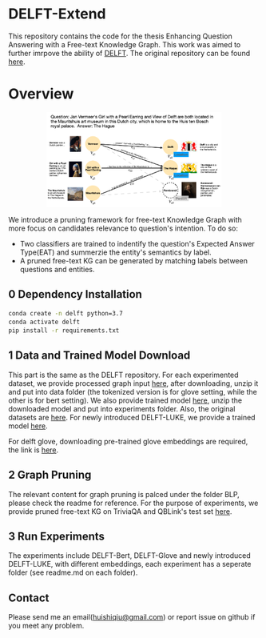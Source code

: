 
# DELFT-Extend


This repository contains the code for the thesis Enhancing Question Answering with a Free-text Knowledge Graph. This work was aimed to further imrpove the ability of [DELFT](https://arxiv.org/abs/2103.12876). The original repository can be found [here](https://github.com/henryzhao5852/DELFT).
# Overview

<div align="center">
<img src="DELFT.png" width="350" />
</div>

We introduce a pruning framework for free-text Knowledge Graph with more focus on candidates relevance to question's intention. To do so:
- Two classifiers are trained to indentify the question's Expected Answer Type(EAT) and summerzie the entity's semantics by label. 
- A pruned free-text KG can be generated by matching labels between questions and entities. 

## 0 Dependency Installation
```sh
conda create -n delft python=3.7
conda activate delft
pip install -r requirements.txt
```

## 1 Data and Trained Model Download

This part is the same as the DELFT repository. For each experimented dataset, we provide processed graph input [here](https://obj.umiacs.umd.edu/delft_release/grounded_graph.zip), after downloading, unzip it and put into data folder (the tokenized version is for glove setting, while the other is for bert setting).
We also provide trained model [here](https://obj.umiacs.umd.edu/delft_release/trained_models.zip), unzip the downloaded model and put into experiments folder. Also, the original datasets are [here](https://obj.umiacs.umd.edu/delft_release/original_questions.zip). 
For newly introduced DELFT-LUKE, we provide a trained model [here](https://drive.google.com/file/d/1PHSP_NJTQaoS2312QFbTDYuZosQJjK_Q/view?usp=sharing).

For delft glove, downloading pre-trained glove embeddings are required, the link is [here](http://downloads.cs.stanford.edu/nlp/data/glove.840B.300d.zip).

## 2 Graph Pruning
The relevant content for graph pruning is palced under the folder BLP, please check the readme for reference.
For the purpose of experiments, we provide pruned free-text KG on TriviaQA and QBLink's test set [here](https://drive.google.com/file/d/1l9rlbQ4sAb6VmRFt7flseKVXG0OIY99e/view?usp=sharing).

## 3 Run Experiments
The experiments include DELFT-Bert, DELFT-Glove and newly introduced DELFT-LUKE, with different embeddings, each experiment has a seperate folder (see readme.md on each folder). 


## Contact
Please send me an email(huishiqiu@gmail.com) or report issue on github if you meet any problem.
